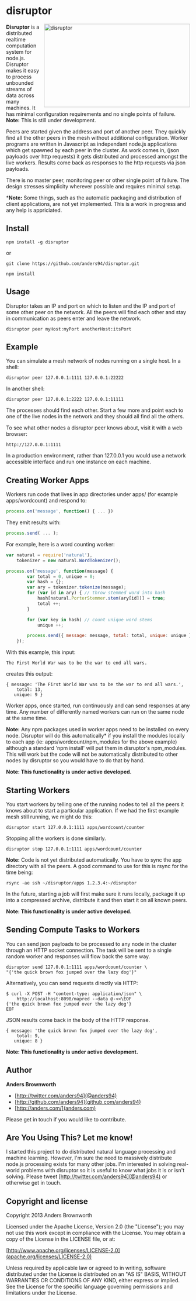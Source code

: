 disruptor
=========

<img src="http://anders.com/1offs/disruptor.png" width="400" height="228" alt="disruptor" align="right" />

**Disruptor** is a distributed realtime computation system for node.js. Disruptor makes it
easy to process unbounded streams of data across many machines. It has minimal configuration 
requirements and no single points of failure. **Note:** This is still under development.

Peers are started given the address and port of another peer. They quickly find all the other peers 
in the mesh without additional configuration. Worker programs are written in Javascript as 
independant node.js applications which get spawned by each peer in the cluster. As work comes in, 
(json payloads over http requests) it gets distributed and processed amongst the live workers. 
Results come back as responses to the http requests via json payloads.

There is no master peer, monitoring peer or other single point of failure. The design stresses 
simplicity wherever possible and requires minimal setup.

***Note:** Some things, such as the automatic packaging and distribution of client applications, 
are not yet implemented. This is a work in progress and any help is appriciated.

Install
-----
    npm install -g disruptor

or

    git clone https://github.com/anders94/disruptor.git

    npm install

Usage
-----
Disruptor takes an IP and port on which to listen and the IP and port of some other peer on the 
network. All the peers will find each other and stay in communication as peers enter and leave 
the network.

    disruptor peer myHost:myPort anotherHost:itsPort

Example
-------
You can simulate a mesh network of nodes running on a single host. In a shell:

    disruptor peer 127.0.0.1:1111 127.0.0.1:22222

In another shell:

    disruptor peer 127.0.0.1:2222 127.0.0.1:11111

The processes should find each other. Start a few more and point each to one of the live nodes in 
the network and they should all find all the others.

To see what other nodes a disruptor peer knows about, visit it with a web browser:

    http://127.0.0.1:1111

In a production environment, rather than 127.0.0.1 you would use a network accessible interface
and run one instance on each machine.

Creating Worker Apps
--------------------
Workers run code that lives in app directories under apps/ (for example apps/wordcount) and 
respond to:

```javascript
process.on('message', function() { ... }) 
```

They emit results with:

```javascript
process.send( ... );
```

For example, here is a word counting worker:

```javascript
var natural = require('natural'),
    tokenizer = new natural.WordTokenizer();

process.on('message', function(message) {
        var total = 0, unique = 0;
        var hash = {};
        var ary = tokenizer.tokenize(message);
        for (var id in ary) { // throw stemmed word into hash
            hash[natural.PorterStemmer.stem(ary[id])] = true;
            total ++;
        }

        for (var key in hash) // count unique word stems
            unique ++;

        process.send({ message: message, total: total, unique: unique });
    });
```

With this example, this input:
```
The First World War was to be the war to end all wars.
```

creates this output:
```
{ message: 'The First World War was to be the war to end all wars.',
    total: 13,
   unique: 9 }
```

Worker apps, once started, run continuously and can send responses at any time. Any number
of differently named workers can run on the same node at the same time.

**Note:** Any npm packages used in worker apps need to be installed on every node. Disruptor
will do this automatically* if you install the modules locally to each app (ie: 
apps/wordcount/npm_modules for the above example) although a standard 'npm install' will put 
them in disruptor's npm_modules. This will work but the code will not be automatically 
distributed to other nodes by disruptor so you would have to do that by hand.

**Note: This functionality is under active developed.**

Starting Workers
----------------
You start workers by telling one of the running nodes to tell all the peers it knows about to start
a particular application. If we had the first example mesh still running, we might do this:

    disruptor start 127.0.0.1:1111 apps/wordcount/counter

Stopping all the workers is done similarly.

    disruptor stop 127.0.0.1:1111 apps/wordcount/counter

**Note:** Code is not yet distributed automatically. You have to sync the app directory with
all the peers. A good command to use for this is rsync for the time being:

    rsync -ae ssh ~/disruptor/apps 1.2.3.4:~/disruptor

In the future, starting a job will first make sure it runs locally, package it up into a 
compressed archive, distribute it and then start it on all known peers.

**Note: This functionality is under active developed.**

Sending Compute Tasks to Workers
--------------------------------
You can send json payloads to be processed to any node in the cluster through an HTTP socket
connection. The task will be sent to a single random worker and responses will flow back the 
same way.

    disruptor send 127.0.0.1:1111 apps/wordcount/counter \
    "{'the quick brown fox jumped over the lazy dog'}"

Alternatively, you can send requests directly via HTTP:

    $ curl -X POST -H "content-type: application/json" \
        http://localhost:8098/mapred --data @-<<\EOF
    {'the quick brown fox jumped over the lazy dog'}
    EOF

JSON results come back in the body of the HTTP response.

    { message: 'the quick brown fox jumped over the lazy dog',
        total: 9,
       unique: 8 }

**Note: This functionality is under active development.**

Author
------
**Anders Brownworth**

+ [http://twitter.com/anders94](@anders94)
+ [http://github.com/anders94](github.com/anders94)
+ [http://anders.com/](anders.com)

Please get in touch if you would like to contribute.

Are You Using This? Let me know!
--------------------------------
I started this project to do distributed natural language processing and machine 
learning. However, I'm sure the need to massively distribute node.js processing 
exists for many other jobs. I'm interested in solving real-world problems with 
disruptor so it is useful to know what jobs it is or isn't solving. Please tweet 
[http://twitter.com/anders94](@anders94) or otherwise get in touch.

Copyright and license
---------------------
Copyright 2013 Anders Brownworth

Licensed under the Apache License, Version 2.0 (the "License"); you may not use this work except 
in compliance with the License. You may obtain a copy of the License in the LICENSE file, or at:

  [http://www.apache.org/licenses/LICENSE-2.0](apache.org/licenses/LICENSE-2.0)

Unless required by applicable law or agreed to in writing, software distributed under the 
License is distributed on an "AS IS" BASIS, WITHOUT WARRANTIES OR CONDITIONS OF ANY KIND, either 
express or implied. See the License for the specific language governing permissions and
limitations under the License.
